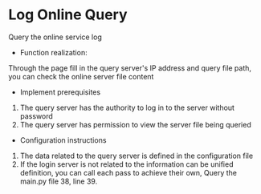 # Log Online Query

Query the online service log

* Function realization:

Through the page fill in the query server's IP address and query file path, you can check the online server file content

* Implement prerequisites

1. The query server has the authority to log in to the server without password
2. The query server has permission to view the server file being queried

* Configuration instructions

1. The data related to the query server is defined in the configuration file
2. If the login server is not related to the information can be unified definition, you can call each pass to achieve their own, Query the main.py file 38, line 39.
